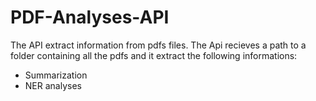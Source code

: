 # PDF-Analyses-API
The API extract information from pdfs files.
The Api recieves a path to a folder containing all the pdfs and it extract the following informations:

- Summarization
- NER analyses 
